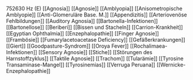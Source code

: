 752630 Hz (E)
[[Agnosia]]
[[Agnosie]]
[[Amblyopia]]
[[Anisometropische Amblyopie]]
[[Anti-Glomeruläre Base. M.]]
[[Appendizitis]]
[[Arteriovenöse Fehlbildungen]]
[[Auditory Agnosia]]
[[Bartonella-Infektionen]]
[[Bartonellose]]
[[Beriberi]]
[[Bissen und Stacheln]]
[[Carrion-Krankheit]]
[[Egyptian Ophthalmia]]
[[Enzephalopathie]]
[[Finger Agnosie]]
[[Frambösie]]
[[Fumarylacetoacetase Deficiency]]
[[Gefäßerkrankungen]]
[[Giert]]
[[Goodpasture-Syndrom]]
[[Oroya Fever]]
[[Rochalimaea-Infektionen]]
[[Sensory Agnosie]]
[[Stiche]]
[[Störungen des Harnstoffzyklus]]
[[Taktile Agnosie]]
[[Trachom]]
[[Tularämie]]
[[Tyrosine Transaminase-Mangel]]
[[Tyrosinemias]]
[[Verruga Peruana]]
[[Wernicke-Enzephalopathie]]